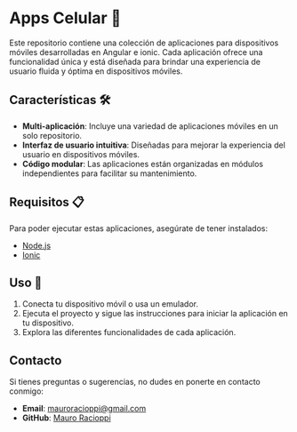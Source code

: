 # Apps Celular 📱

Este repositorio contiene una colección de aplicaciones para dispositivos móviles desarrolladas en Angular e ionic. Cada aplicación ofrece una funcionalidad única y está diseñada para brindar una experiencia de usuario fluida y óptima en dispositivos móviles.

## Características 🛠️

- **Multi-aplicación**: Incluye una variedad de aplicaciones móviles en un solo repositorio.
- **Interfaz de usuario intuitiva**: Diseñadas para mejorar la experiencia del usuario en dispositivos móviles.
- **Código modular**: Las aplicaciones están organizadas en módulos independientes para facilitar su mantenimiento.

## Requisitos 📋

Para poder ejecutar estas aplicaciones, asegúrate de tener instalados:

- [Node.js](https://nodejs.org/)
- [Ionic](https://ionicframework.com)

## Uso 📲

1. Conecta tu dispositivo móvil o usa un emulador.
2. Ejecuta el proyecto y sigue las instrucciones para iniciar la aplicación en tu dispositivo.
3. Explora las diferentes funcionalidades de cada aplicación.

## Contacto

Si tienes preguntas o sugerencias, no dudes en ponerte en contacto conmigo:

- **Email**: mauroracioppi@gmail.com
- **GitHub**: [Mauro Racioppi](https://github.com/Maurocrip)

